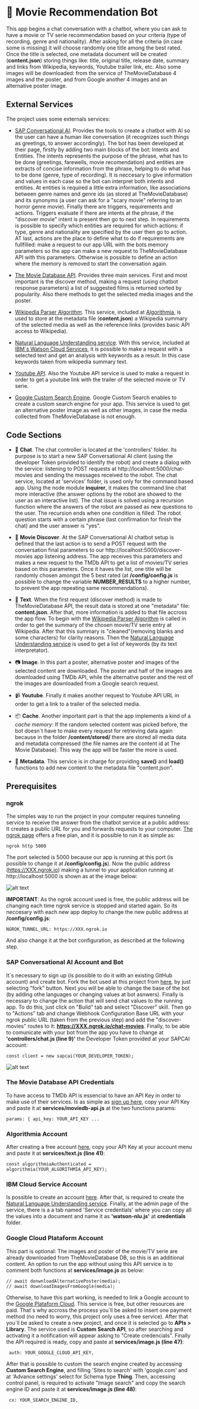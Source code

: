 # :robot: Movie Recommendation Bot
This app begins a chat conversation with a chatbot, where you can ask to have a movie or TV serie recommendation based on your criteria (type of recording, genre and nationality). After asking for all the criteria (in case some is missing) it will choose randomly one title among the best rated. Once the title is selected, one metadata document will be created (**content.json**) storing things like: title, original title, release date, summary and links from Wikipedia, keywords, Youtube trailer link, etc. Also some images will be downloaded: from the service of TheMovieDatabase 4 images and the poster, and from Google another 4 images and an alternative poster image.

## External Services
The project uses some externals services:

- [SAP Conversational AI](https://cai.tools.sap/). Provides the tools to create a chatbot with AI so the user can have a human like conversation (it recognizes such things as greetings, to answer accordingly). The bot has been developed at their page, firstly by adding two main blocks of the bot: Intents and Entities. The intents represents the purpose of the phrase, what has to be done (greetings, farewells, movie recomendation) and entities are extracts of concise information from the phrase, helping to do what has to be done (genre, type of recording). It is neccesary to give information and values in each case so the bot can interpret both intents and entities. At entities is required a little extra information, like associations between genre names and genre ids (as stored at TheMovieDatabase) and its synonyms (a user can ask for a "scary movie" referring to an horror genre movie). Finally there are triggers, requirements and actions. Triggers evaluate if there are intents at the phrase, if the "discover movie" intent is present then go to next step. In requirements is possible to specify which entities are required for which actions: if type, genre and nationality are specified by the user then go to action. AT last, actions are the place to define what to do if requirements are fullfilled: make a request to our app URL with the bots memory parameters so the app can make a new request to TheMovieDatabase API with this parameters. Otherwise is possible to define an action where the memory is removed to start the conversation again.

- [The Movie Database API](https://www.themoviedb.org/documentation/api). Provides three main services. First and most important is the discover method, making a request (using chatbot response parameters) a list of suggested films is returned sorted by popularity. Also there methods to get the selected media images and the poster.

- [Wikipedia Parser Algorithm](https://algorithmia.com/algorithms/web/WikipediaParser). This service, included at [Algorithmia](https://algorithmia.com/), is used to store at the metadata file (**content.json**) a Wikipedia summary of the selected media as well as the reference links (provides basic API access to Wikipedia).

- [Natural Language Understanding service](https://www.ibm.com/watson/services/natural-language-understanding/). With this service, included at [IBM´s Watson Cloud Services](https://www.ibm.com/watson), it is possible to make a request with a selected text and get an analysis with keywords as a result. In this case keywords taken from wikipedia summary text.

- [Youtube API](https://developers.google.com/youtube/v3/docs/search/list). Also the Youtube API service is used to make a request in order to get a youtube link with the trailer of the selected movie or TV serie.

- [Google Custom Search Engine](https://cse.google.com/). Google Custom Search enables to create a custom search engine for your app. This service is used to get an alternative poster image as well as other images, in case the media collected from TheMovieDatabase is not enough.

## Code Sections

- :speech_balloon: **Chat**. The chat controller is located at the 'controllers' folder. Its purpose is to start a new SAP Conversational AI client (using the developer Token provided to identify the robot) and create a dialog with the service: listening to POST requests at http://localhost:5000/chat-movies and sending the messages received to the robot. The chat service, located at 'services' folder, is used only for the command based app. Using the node module **inquirer**, it makes the command line chat more interactive (the answer options by the robot are showed to the user as an interactive list). The chat issue is solved using a recursion function where the answers of the robot are passed as new questions to the user. The recursion ends when one condition is filled: The robot question starts with a certain phrase (last confirmation for finish the chat) and the user answer is "yes".

- :dart: **Movie Discover**. At the SAP Conversational AI chatbot setup is defined that the last action is to send a POST request with the conversation final parameters to our http://localhost:5000/discover-movies app listening address. The app receives this parameters and makes a new request to the TMDb API to get a list of movies/TV series based on this parameters. Once it haves the list, one title will be randomly chosen amongst the 5 best rated (at **/config/config.js** is possible to change the variable **NUMBER_RESULTS** to a higher number, to prevent the app repeating same recommendations). 

- :page_facing_up: **Text**. When the first request (discover method) is made to TheMovieDatabase API, the result data is stored at one "metadata" file: **content.json**. After that, more information is added to that file accross the app flow. To begin with the [Wikipedia Parser Algorithm](https://algorithmia.com/algorithms/web/WikipediaParser) is called in order to get the summary of the chosen movie/TV serie entry at Wikipedia. After that this summary is "cleaned"(removing blanks and some characters) for clarity reasons. Then the [Natural Language Understanding service](https://www.ibm.com/watson/services/natural-language-understanding/) is used to get a list of keywords (by its text interpretator). 

- :camera: **Image**. In this part a poster, alternative poster and images of the selected content are downloaded. The poster and half of the images are downloaded using TMDb API, while the alternative poster and the rest of the images are downloaded from a Google search request.

- :video_camera: **Youtube**. Finally it makes another request to Youtube API URL in order to get a link to a trailer of the selected media.

- :package: **Cache**. Another important part is that the app implements a kind of a *cache memory*: If the random selected content was picked before, the bot doesn´t have to make every request for retrieving data again because in the folder **/content/stored/** there are stored all media data and metadata compressed (the file names are the content id at The Movie Database). This way the app will be faster the more is used.

- :floppy_disk: **Metadata**. This service is in charge for providing **save()** and **load()** functions to add new content to the metadata file "content.json".

## Prerequisites
### ngrok
The simples way to run the project in your computer requires tunneling service to receive the answer from the chatbot service at a public address: It creates a public URL for you and forwards requests to your computer. [The ngrok page](https://dashboard.ngrok.com/signup) offers a free plan, and it is possible to run it as simple as:
```
ngrok http 5000
```
The port selected is 5000 because our app is running at this port (is possible to change it at **/config/config.js**). Now the public address (https://XXX.ngrok.io) making a tunnel to your application running at http://localhost:5000 is shown as at the image below:

![alt text](https://github.com/GuilleAngulo/movie-bot/blob/master/assets/images/ngrok.png)

**IMPORTANT**: As the ngrok account used is free, the public address will be changing each time ngrok service is stopped and started again. So its neccesary with each new app deploy to change the new public address at **/config/config.js**:
```
NGROK_TUNNEL_URL: https://XXX.ngrok.io
```
And also change it at the bot configuration, as described at the following step.

### SAP Conversational AI Account and Bot
It´s necessary to sign up (is possible to do it with an existing GitHub account) and create bot. Fork the bot used at this project from [here](https://cai.tools.sap/guilleangulo/movie-bot/train/intents), by just selecting "fork" button. Next you will be able to change the base of the bot (by adding othe languages or changing values at bot asnwers). Finally is necessary to change the action that will send chat values to the running app. To do this, just click on "Build" tab and select "Discover" skill. Then go to "Actions" tab and change Webhook Configuration Base URL with your ngrok public URL (taken from the previous step) and add the "discover-movies" routes to it: **https://XXX.ngrok.io/chat-movies**. Finally, to be able to comunicate with your bot from the app you have to change at **'controllers/chat.js (line 9)'** the Developer Token provided at your SAPCAI account:
```
const client = new sapcai(YOUR_DEVELOPER_TOKEN);
```
![alt text](https://github.com/GuilleAngulo/movie-bot/blob/master/assets/images/sapcai-bot-action.png)

### The Movie Database API Credentials
To have access to TMDb API is essencial to have an API Key in order to make use of their services. Is as simple as [sign up here](https://www.themoviedb.org/account/signup), copy your API Key and paste it at **services/moviedb-api.js** at the two functions params:
```
params: { api_key: YOUR_API_KEY ...
```

### Algorithmia Account
After creating a free account [here](https://algorithmia.com/signup), copy your API Key at your account menu and paste it at **services/text.js (line 41)**: 
```
const algorithmiaAuthenticated = algorithmia(YOUR_ALGORITHMIA_API_KEY);
```

### IBM Cloud Service Account
Is possible to create an account [here](https://cloud.ibm.com/registration). After that, is required to create the [Natural Language Understanding service](https://cloud.ibm.com/catalog/services/natural-language-understanding). Finally, at the admin page of the service, there is a a tab named 'Service credentials' where you can copy all the values into a document and name it as **'watson-nlu.js'** at **credentials** folder.

### Google Cloud Plataform Account
This part is optional: The images and poster of the movie/TV serie are already downloaded from TheMovieDatabase DB, so this is an additional content. An option to run the app without using this API service is to comment both functions at **services/image.js** as below:
```
// await donwnloadAlternativePoster(media);
// await downloadImagesFromGoogle(media);
```
Otherwise, to have this part working, is needed to link a Google account to the [Google Plataform Cloud](https://cloud.google.com/). This service is free, but other resources are paid. That´s why accross the process you´ll be asked to insert one payment method (no need to worry, this project only uses a free service). After that you´ll be asked to create a new project, and once it is selected go to **APIs > Library**. The service used is **Custom Search API**, so after searching and activating it a notification will appear asking to "Create credencials". Finally the API required is ready, copy and paste at **services/image.js (line 47)**:
```
 auth: YOUR_GOOGLE_CLOUD_API_KEY,
```
After that is possible to custom the search engine created by accessing **Custom Search Engine**, and filling 'Sites to search' with 'google.com' and at 'Advance settings' select for Schema type **Thing**. Then, accessing control panel, is required to activate "Image search" and copy the search engine ID and paste it at **services/image.js (line 48)**:
```
 cx: YOUR_SEARCH_ENGINE_ID,
```
